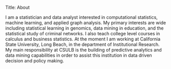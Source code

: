 Title: About

I am a statistician and data analyst interested in computational statistics, machine learning, and applied graph analysis. My primary interests are wide including statistical learning in genomics, data mining in education, and the statistical study of criminal networks. I also teach college level courses in calculus and business statistics. At the moment I am working at California State University, Long Beach, in the department of Institutional Research. My main responsibility at CSULB is the building of predictive analytics and data mining capabilities in order to assist this institution in data driven decision and policy making.
